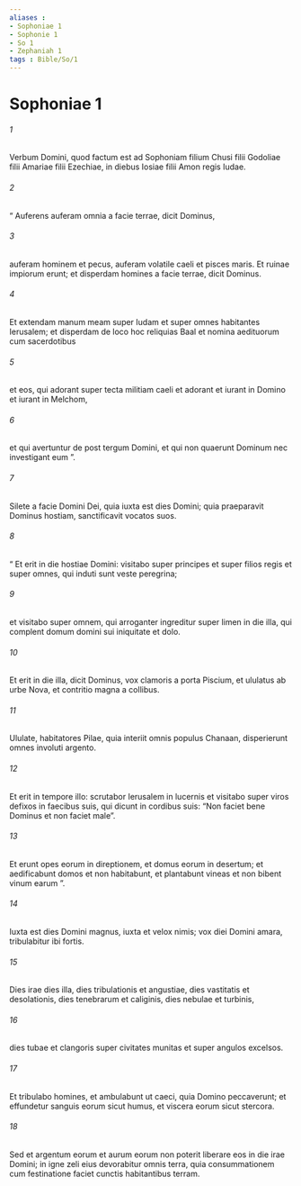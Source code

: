```yaml
---
aliases : 
- Sophoniae 1
- Sophonie 1
- So 1
- Zephaniah 1
tags : Bible/So/1
---
```


# Sophoniae 1

###### 1
Verbum Domini, quod factum est ad Sophoniam filium Chusi filii Godoliae filii Amariae filii Ezechiae, in diebus Iosiae filii Amon regis Iudae.
###### 2
“ Auferens auferam omnia a facie terrae, dicit Dominus,
###### 3
auferam hominem et pecus, auferam volatile caeli et pisces maris. Et ruinae impiorum erunt; et disperdam homines a facie terrae, dicit Dominus.
###### 4
Et extendam manum meam super Iudam et super omnes habitantes Ierusalem; et disperdam de loco hoc reliquias Baal et nomina aedituorum cum sacerdotibus
###### 5
et eos, qui adorant super tecta militiam caeli et adorant et iurant in Domino et iurant in Melchom,
###### 6
et qui avertuntur de post tergum Domini, et qui non quaerunt Dominum nec investigant eum ”.
###### 7
Silete a facie Domini Dei, quia iuxta est dies Domini; quia praeparavit Dominus hostiam, sanctificavit vocatos suos.
###### 8
“ Et erit in die hostiae Domini: visitabo super principes et super filios regis et super omnes, qui induti sunt veste peregrina;
###### 9
et visitabo super omnem, qui arroganter ingreditur super limen in die illa, qui complent domum domini sui iniquitate et dolo.
###### 10
Et erit in die illa, dicit Dominus, vox clamoris a porta Piscium, et ululatus ab urbe Nova, et contritio magna a collibus.
###### 11
Ululate, habitatores Pilae, quia interiit omnis populus Chanaan, disperierunt omnes involuti argento.
###### 12
Et erit in tempore illo: scrutabor Ierusalem in lucernis et visitabo super viros defixos in faecibus suis, qui dicunt in cordibus suis: “Non faciet bene Dominus et non faciet male”.
###### 13
Et erunt opes eorum in direptionem, et domus eorum in desertum; et aedificabunt domos et non habitabunt, et plantabunt vineas et non bibent vinum earum ”.
###### 14
Iuxta est dies Domini magnus, iuxta et velox nimis; vox diei Domini amara, tribulabitur ibi fortis.
###### 15
Dies irae dies illa, dies tribulationis et angustiae, dies vastitatis et desolationis, dies tenebrarum et caliginis, dies nebulae et turbinis,
###### 16
dies tubae et clangoris super civitates munitas et super angulos excelsos.
###### 17
Et tribulabo homines, et ambulabunt ut caeci, quia Domino peccaverunt; et effundetur sanguis eorum sicut humus, et viscera eorum sicut stercora.
###### 18
Sed et argentum eorum et aurum eorum non poterit liberare eos in die irae Domini; in igne zeli eius devorabitur omnis terra, quia consummationem cum festinatione faciet cunctis habitantibus terram.
